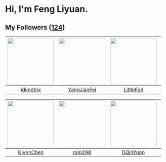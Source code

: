 # Hi, I'm Feng Liyuan.

## My Followers ([124](https://github.com/SunRunAway?tab=followers))

| <img src="https://avatars.githubusercontent.com/u/6536323?v=4" width="150" height="150" /> | <img src="https://avatars.githubusercontent.com/u/16703333?v=4" width="150" height="150" /> | <img src="https://avatars.githubusercontent.com/u/30543181?v=4" width="150" height="150" /> | <img src="https://avatars.githubusercontent.com/u/14808551?v=4" width="150" height="150" /> |
| :----------------------------------------------------------------------------------------: | :-----------------------------------------------------------------------------------------: | :-----------------------------------------------------------------------------------------: | :-----------------------------------------------------------------------------------------: |
|                          [idimetrix](https://github.com/idimetrix)                         |                        [YangJianFei](https://github.com/YangJianFei)                        |                         [LittleFall](https://github.com/LittleFall)                         |                            [Lisprez](https://github.com/Lisprez)                            |

| <img src="https://avatars.githubusercontent.com/u/34561254?v=4" width="150" height="150" /> | <img src="https://avatars.githubusercontent.com/u/20725525?v=4" width="150" height="150" /> | <img src="https://avatars.githubusercontent.com/u/23725000?v=4" width="150" height="150" /> | <img src="https://avatars.githubusercontent.com/u/25010034?v=4" width="150" height="150" /> |
| :-----------------------------------------------------------------------------------------: | :-----------------------------------------------------------------------------------------: | :-----------------------------------------------------------------------------------------: | :-----------------------------------------------------------------------------------------: |
|                          [KivenChen](https://github.com/KivenChen)                          |                            [rain298](https://github.com/rain298)                            |                           [DQinYuan](https://github.com/DQinYuan)                           |                            [Handora](https://github.com/Handora)                            |
